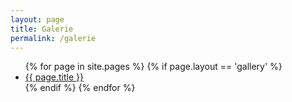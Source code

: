 ```yaml
---
layout: page
title: Galerie
permalink: /galerie
---
```


<ul>
  {% for page in site.pages %} 
    {% if page.layout == 'gallery' %}
          <li><a href="{{ page.url }}">{{ page.title }}</a></li>
    {% endif %}   
  {% endfor %} 
</ul>
